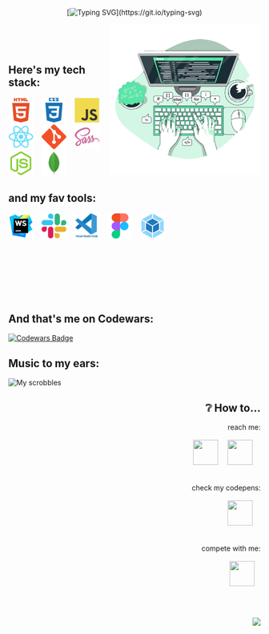 <div align="center">

[![Typing SVG](https://readme-typing-svg.herokuapp.com?font=Fira+Code&size=34&duration=2500&pause=650&color=59E4A8&width=710&height=70&lines=Oh+hi+there!+;My+name's+Yulia.;I'm+an+aspiring+Frontend+Developer!+;Have+a+nice+day!)](https://git.io/typing-svg)

</div>

<div align="center">
<img align="right" width="60%" height="60%" src="./profilepic.png" alt="Computer pic"/>
</div>
<br><br><br>
<div align="left">

## Here's my tech stack:

<img src="https://github.com/devicons/devicon/blob/master/icons/html5/html5-plain-wordmark.svg" width="50" height="50">&nbsp;&nbsp;&nbsp;
<img src="https://github.com/devicons/devicon/blob/master/icons/css3/css3-plain-wordmark.svg" width="50" height="50">&nbsp;&nbsp;&nbsp;
<img src="https://github.com/devicons/devicon/blob/master/icons/javascript/javascript-original.svg" width="50" height="50">&nbsp;&nbsp;&nbsp;
<img src="https://github.com/devicons/devicon/blob/master/icons/react/react-original.svg" width="50" height="50">&nbsp;&nbsp;&nbsp;
<img src="https://github.com/devicons/devicon/blob/master/icons/git/git-original.svg" width="50" height="50">&nbsp;&nbsp;&nbsp;
<img src="https://github.com/devicons/devicon/blob/master/icons/sass/sass-original.svg" width="50" height="50">&nbsp;&nbsp;&nbsp;
<img src="https://github.com/devicons/devicon/blob/master/icons/nodejs/nodejs-original.svg" width="50" height="50">&nbsp;&nbsp;&nbsp;
<img src="https://github.com/devicons/devicon/blob/master/icons/mongodb/mongodb-original.svg" width="50" height="50">&nbsp;&nbsp;&nbsp;


## and my fav tools:
<img src="https://github.com/devicons/devicon/blob/master/icons/webstorm/webstorm-original.svg" width="50" height="50">&nbsp;&nbsp;&nbsp;
<img src="https://github.com/devicons/devicon/blob/master/icons/slack/slack-original.svg" width="50" height="50">&nbsp;&nbsp;&nbsp;
<img src="https://github.com/devicons/devicon/blob/master/icons/vscode/vscode-original-wordmark.svg" width="50" height="50">&nbsp;&nbsp;&nbsp;
<img src="https://github.com/devicons/devicon/blob/master/icons/figma/figma-original.svg" width="50" height="50">&nbsp;&nbsp;&nbsp;
<img src="https://github.com/devicons/devicon/blob/master/icons/webpack/webpack-original.svg" width="50" height="50">&nbsp;&nbsp;&nbsp;
</div>

<br><br><br><br><br><br>

<div align="left">

## And that's me on Codewars:

[![Codewars Badge](https://www.codewars.com/users/julbrn/badges/large)](https://www.codewars.com/users/julbrn)
</div>

## Music to my ears:
![My scrobbles](https://lastfm-recently-played.vercel.app/api?user=julbrn&width=500)

<div align="right">

## :grey_question: How to...
reach me: <br><br>
<a href="https://t.me/julienneb" target="blank"><img src="https://cdn-icons-png.flaticon.com/512/2111/2111646.png" width="50" height="50"></a>&nbsp;&nbsp;&nbsp;&nbsp; 
<a href="https://www.linkedin.com/in/julbrn/" target="blank"><img src="https://cdn-icons-png.flaticon.com/512/145/145807.png" width="50" height="50"></a>&nbsp;&nbsp;&nbsp;&nbsp; 
<br><br><br>
check my codepens: <br><br>
<a href="https://codepen.io/julbrn" target="blank"><img src="https://cdn-icons-png.flaticon.com/512/7083/7083971.png" width="50" height="50"></a>&nbsp;&nbsp;&nbsp;&nbsp;<br><br><br>
compete with me: <br><br>
<a href="https://www.codewars.com/users/julbrn"><img src="https://cdn4.iconfinder.com/data/icons/logos-brands-5/24/codewars-512.png" width="50" height="50"></a>&nbsp;&nbsp;&nbsp;
</div>

##

<div align="right">
<br>

![](https://komarev.com/ghpvc/?username=julbrn&color=grey&style=flat)

</div>
